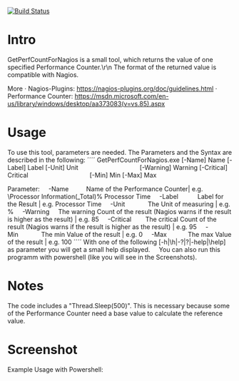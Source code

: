 [![Build Status](https://travis-ci.org/dhcgn/GetPerfCountForNagios.svg?branch=master)](https://travis-ci.org/dhcgn/GetPerfCountForNagios)

# Intro

GetPerfCountForNagios is a small tool, which returns the value of one specified Performance Counter.\r\n
The format of the returned value is compatible with Nagios.

More
	· Nagios-Plugins: https://nagios-plugins.org/doc/guidelines.html
	· Performance Counter: https://msdn.microsoft.com/en-us/library/windows/desktop/aa373083(v=vs.85).aspx

# Usage
To use this tool, parameters are needed. The Parameters and the Syntax are described in the following:
´´´´
GetPerfCountForNagios.exe [-Name] Name [-Label] Label [-Unit] Unit 
                                  [-Warning] Warning [-Critical] Critical 
                                  [-Min] Min [-Max] Max

Parameter:
    -Name          Name of the Performance Counter| e.g. \Processor Information(_Total)\% Processor Time
    -Label           Label for the Result | e.g. Processor Time
    -Unit             The Unit of measuring | e.g. %
    -Warning     The warning Count of the result (Nagios warns if the result is higher as the result) | e.g. 85
    -Critical        The critical Count of the result (Nagios warns if the result is higher as the result) | e.g. 95
    -Min             The min Value of the result | e.g. 0
    -Max            The max Value of the result | e.g. 100
´´´´
With one of the following [-h|\h|-?|\?|-help|\help] as parameter you will get a small help displayed.
 
 
You can also run this programm with powershell (like you will see in the Screenshots).
 
# Notes
The code includes a "Thread.Sleep(500)". This is necessary because some of the Performance Counter need a base value to calculate the reference value.
  
# Screenshot
Example Usage with Powershell:
 

 
